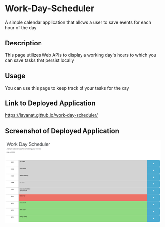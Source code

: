 # Work-Day-Scheduler
A simple calendar application that allows a user to save events for each hour of the day

## Description

This page utilizes Web APIs to display a working day's hours to which you can save tasks that persist locally

## Usage

You can use this page to keep track of your tasks for the day

## Link to Deployed Application

https://lavanat.github.io/work-day-scheduler/

## Screenshot of Deployed Application
![Screenshot of Work Day Scheduler](./workday-screenshot.png)
